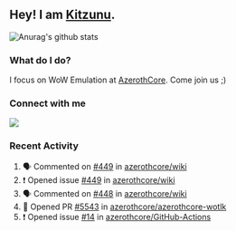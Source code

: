 ## Hey! I am [Kitzunu](https://Github.com/Kitzunu).

![Anurag's github stats](https://github-readme-stats.kitzunu.vercel.app/api?username=Kitzunu&show_icons=true)

### What do I do?

I focus on WoW Emulation at [AzerothCore](https://Github.com/AzerothCore). Come join us ;)

### Connect with me
[![](https://img.shields.io/badge/AzerothCore%20Discord-Connect%20with%20me!-green)](https://discord.com/invite/gkt4y2x)

### Recent Activity

<!--START_SECTION:activity-->
1. 🗣 Commented on [#449](https://github.com/azerothcore/wiki/issues/449) in [azerothcore/wiki](https://github.com/azerothcore/wiki)
2. ❗️ Opened issue [#449](https://github.com/azerothcore/wiki/issues/449) in [azerothcore/wiki](https://github.com/azerothcore/wiki)
3. 🗣 Commented on [#448](https://github.com/azerothcore/wiki/issues/448) in [azerothcore/wiki](https://github.com/azerothcore/wiki)
4. 💪 Opened PR [#5543](https://github.com/azerothcore/azerothcore-wotlk/pull/5543) in [azerothcore/azerothcore-wotlk](https://github.com/azerothcore/azerothcore-wotlk)
5. ❗️ Opened issue [#14](https://github.com/azerothcore/GitHub-Actions/issues/14) in [azerothcore/GitHub-Actions](https://github.com/azerothcore/GitHub-Actions)
<!--END_SECTION:activity-->
